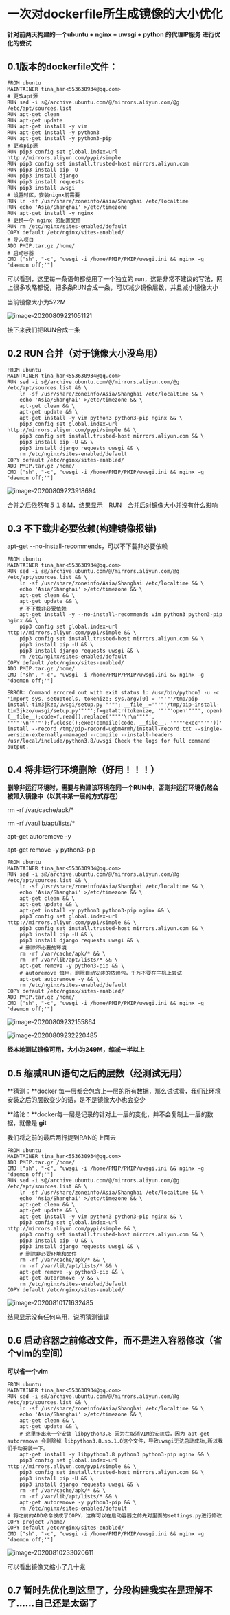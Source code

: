 # 一次对dockerfile所生成镜像的大小优化

**针对前两天构建的一个ubuntu + nginx + uwsgi + python 的代理IP服务 进行优化的尝试**

## 0.1版本的dockerfile文件：

```shell
FROM ubuntu
MAINTAINER tina_han<553630934@qq.com>
# 更改apt源
RUN sed -i s@/archive.ubuntu.com/@/mirrors.aliyun.com/@g /etc/apt/sources.list
RUN apt-get clean
RUN apt-get update
RUN apt-get install -y vim
RUN apt-get install -y python3
RUN apt-get install -y python3-pip
# 更改pip源
RUN pip3 config set global.index-url http://mirrors.aliyun.com/pypi/simple
RUN pip3 config set install.trusted-host mirrors.aliyun.com
RUN pip3 install pip -U
RUN pip3 install django
RUN pip3 install requests
RUN pip3 install uwsgi
# 设置时区，安装nignx前需要
RUN ln -sf /usr/share/zoneinfo/Asia/Shanghai /etc/localtime
RUN echo 'Asia/Shanghai' >/etc/timezone
RUN apt-get install -y nginx
# 更换一个 nginx 的配置文件
RUN rm /etc/nginx/sites-enabled/default
COPY default /etc/nginx/sites-enabled/
# 导入项目
ADD PMIP.tar.gz /home/
# 启动容器
CMD ["sh", "-c", "uwsgi -i /home/PMIP/PMIP/uwsgi.ini && nginx -g 'daemon off;'"]
```

可以看到，这里每一条语句都使用了一个独立的 run，这是非常不建议的写法，网上很多攻略都说，把多条RUN合成一条，可以减少镜像层数，并且减小镜像大小

当前镜像大小为522M

![image-20200809221051121](img/一次对dockerfile所生成镜像的大小优化/image-20200809221051121.png)

接下来我们把RUN合成一条

## 0.2 RUN 合并（对于镜像大小没鸟用）

```shell
FROM ubuntu
MAINTAINER tina_han<553630934@qq.com>
RUN sed -i s@/archive.ubuntu.com/@/mirrors.aliyun.com/@g /etc/apt/sources.list && \
    ln -sf /usr/share/zoneinfo/Asia/Shanghai /etc/localtime && \
    echo 'Asia/Shanghai' >/etc/timezone && \
    apt-get clean && \
    apt-get update && \
    apt-get install -y vim python3 python3-pip nginx && \
    pip3 config set global.index-url http://mirrors.aliyun.com/pypi/simple && \
    pip3 config set install.trusted-host mirrors.aliyun.com && \
    pip3 install pip -U && \
    pip3 install django requests uwsgi && \
    rm /etc/nginx/sites-enabled/default
COPY default /etc/nginx/sites-enabled/
ADD PMIP.tar.gz /home/
CMD ["sh", "-c", "uwsgi -i /home/PMIP/PMIP/uwsgi.ini && nginx -g 'daemon off;'"]
```

![image-20200809223918694](img/一次对dockerfile所生成镜像的大小优化/image-20200809223918694.png)

合并之后依然有５１８M，结果显示　RUN　合并后对镜像大小并没有什么影响

## 0.3 不下载非必要依赖(构建镜像报错)

apt-get --no-install-recommends，可以不下载非必要依赖

```shell
FROM ubuntu
MAINTAINER tina_han<553630934@qq.com>
RUN sed -i s@/archive.ubuntu.com/@/mirrors.aliyun.com/@g /etc/apt/sources.list && \
    ln -sf /usr/share/zoneinfo/Asia/Shanghai /etc/localtime && \
    echo 'Asia/Shanghai' >/etc/timezone && \
    apt-get clean && \
    apt-get update && \
    # 不下载非必要依赖
    apt-get install -y --no-install-recommends vim python3 python3-pip nginx && \
    pip3 config set global.index-url http://mirrors.aliyun.com/pypi/simple && \
    pip3 config set install.trusted-host mirrors.aliyun.com && \
    pip3 install pip -U && \
    pip3 install django requests uwsgi && \
    rm /etc/nginx/sites-enabled/default
COPY default /etc/nginx/sites-enabled/
ADD PMIP.tar.gz /home/
CMD ["sh", "-c", "uwsgi -i /home/PMIP/PMIP/uwsgi.ini && nginx -g 'daemon off;'"]
```

```shell
ERROR: Command errored out with exit status 1: /usr/bin/python3 -u -c 'import sys, setuptools, tokenize; sys.argv[0] = '"'"'/tmp/pip-install-tim3jkzo/uwsgi/setup.py'"'"'; __file__='"'"'/tmp/pip-install-tim3jkzo/uwsgi/setup.py'"'"';f=getattr(tokenize, '"'"'open'"'"', open)(__file__);code=f.read().replace('"'"'\r\n'"'"', '"'"'\n'"'"');f.close();exec(compile(code, __file__, '"'"'exec'"'"'))' install --record /tmp/pip-record-uqbm4rmh/install-record.txt --single-version-externally-managed --compile --install-headers /usr/local/include/python3.8/uwsgi Check the logs for full command output.
```

## 0.4 将非运行环境删除（好用！！！）

**删除非运行环境时，需要与构建该环境在同一个RUN中，否则非运行环境仍然会被带入镜像中（以其中某一层的方式存在）**

rm -rf /var/cache/apk/*

rm -rf /var/lib/apt/lists/*

apt-get autoremove -y

apt-get remove -y python3-pip

```shell
FROM ubuntu
MAINTAINER tina_han<553630934@qq.com>
RUN sed -i s@/archive.ubuntu.com/@/mirrors.aliyun.com/@g /etc/apt/sources.list && \
    ln -sf /usr/share/zoneinfo/Asia/Shanghai /etc/localtime && \
    echo 'Asia/Shanghai' >/etc/timezone && \
    apt-get clean && \
    apt-get update && \
    apt-get install -y python3 python3-pip nginx && \
    pip3 config set global.index-url http://mirrors.aliyun.com/pypi/simple && \
    pip3 config set install.trusted-host mirrors.aliyun.com && \
    pip3 install pip -U && \
    pip3 install django requests uwsgi && \
    # 删除不必要的环境
    rm -rf /var/cache/apk/* && \
    rm -rf /var/lib/apt/lists/* && \
    apt-get remove -y python3-pip && \
    # autoremove 慎用，删除自动安装的依赖包，千万不要在主机上尝试
    apt-get autoremove -y && \
    rm /etc/nginx/sites-enabled/default
COPY default /etc/nginx/sites-enabled/
ADD PMIP.tar.gz /home/
CMD ["sh", "-c", "uwsgi -i /home/PMIP/PMIP/uwsgi.ini && nginx -g 'daemon off;'"]
```

![image-20200809232155864](img/一次对dockerfile所生成镜像的大小优化/image-20200809232155864.png)

![image-20200809232220485](img/一次对dockerfile所生成镜像的大小优化/image-20200809232220485.png)

**经本地测试镜像可用，大小为249M，缩减一半以上**

## 0.5 缩减RUN语句之后的层数（经测试无用）

**猜测：**docker 每一层都会包含上一层的所有数据，那么试试看，我们让环境安装之后的层数变少的话，是不是镜像大小也会变少

**结论：**docker每一层是记录的针对上一层的变化，并不会复制上一层的数据，就像是 **git**

我们将之前的最后两行提到RAN的上面去

```shell
FROM ubuntu
MAINTAINER tina_han<553630934@qq.com>
ADD PMIP.tar.gz /home/
CMD ["sh", "-c", "uwsgi -i /home/PMIP/PMIP/uwsgi.ini && nginx -g 'daemon off;'"]
RUN sed -i s@/archive.ubuntu.com/@/mirrors.aliyun.com/@g /etc/apt/sources.list && \
    ln -sf /usr/share/zoneinfo/Asia/Shanghai /etc/localtime && \
    echo 'Asia/Shanghai' >/etc/timezone && \
    apt-get clean && \
    apt-get update && \
    apt-get install -y vim python3 python3-pip nginx && \
    pip3 config set global.index-url http://mirrors.aliyun.com/pypi/simple && \
    pip3 config set install.trusted-host mirrors.aliyun.com && \
    pip3 install pip -U && \
    pip3 install django requests uwsgi && \
    # 删除非必要环境和文件
    rm -rf /var/cache/apk/* && \
    rm -rf /var/lib/apt/lists/* && \
    apt-get remove -y python3-pip && \
    apt-get autoremove -y && \
    rm /etc/nginx/sites-enabled/default
COPY default /etc/nginx/sites-enabled/
```

![image-20200810171632485](img/一次对dockerfile所生成镜像的大小优化/image-20200810171632485.png)

结果显示没有任何鸟用，说明猜测错误

##  0.6 启动容器之前修改文件，而不是进入容器修改（省个vim的空间）

**可以省一个vim**

```shell
FROM ubuntu
MAINTAINER tina_han<553630934@qq.com>
RUN sed -i s@/archive.ubuntu.com/@/mirrors.aliyun.com/@g /etc/apt/sources.list && \
    ln -sf /usr/share/zoneinfo/Asia/Shanghai /etc/localtime && \
    echo 'Asia/Shanghai' >/etc/timezone && \
    apt-get clean && \
    apt-get update && \
    # 这里多出来一个安装 libpython3.8 因为在取消VIM的安装后，因为 apt-get autoremove 会删除掉 libpython3.8.so.1.0这个文件，导致uwsgi无法启动成功,所以我们手动安装一下。
    apt-get install -y libpython3.8 python3 python3-pip nginx && \
    pip3 config set global.index-url http://mirrors.aliyun.com/pypi/simple && \
    pip3 config set install.trusted-host mirrors.aliyun.com && \
    pip3 install pip -U && \
    pip3 install django requests uwsgi && \
    rm -rf /var/cache/apk/* && \
    rm -rf /var/lib/apt/lists/* && \
    apt-get autoremove -y python3-pip && \
    rm /etc/nginx/sites-enabled/default
# 将之前的ADD命令换成了COPY，这样可以在启动容器之前先对里面的settings.py进行修改
COPY project /home/
COPY default /etc/nginx/sites-enabled/
CMD ["sh", "-c", "uwsgi -i /home/PMIP/PMIP/uwsgi.ini && nginx -g 'daemon off;'"]
```

![image-20200810233020611](img/一次对dockerfile所生成镜像的大小优化/image-20200810233020611.png)

可以看出镜像又缩小了几十兆

## 0.7 暂时先优化到这里了，分段构建我实在是理解不了……自己还是太弱了